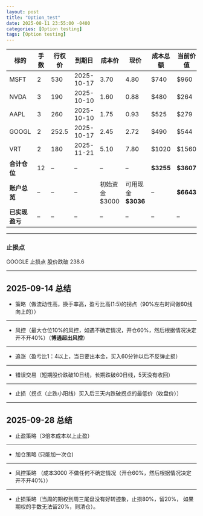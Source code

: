 ```yaml
---
layout: post
title: "Option_test"
date: 2025-08-11 23:55:00 -0400
categories: [Option testing]
tags: [Option testing]
---
```


| 标的        | 手数 | 行权价   | 到期日        | 成本价        | 现价             | 成本总额      | 当前价值      | 浮盈亏       | 仓位占比  |
| --------- | -- | ----- | ---------- | ---------- | -------------- | --------- | --------- | --------- | ----- |
| MSFT      | 2  | 530   | 2025-10-17 | 3.70       | 4.80           | $740      | $960      | +220      | 15.8% |
| NVDA      | 3  | 190   | 2025-10-10 | 1.60       | 0.88           | $480      | $264      | -216      | 4.3%  |
| AAPL      | 3  | 260   | 2025-10-10 | 1.75       | 0.93           | $525      | $279      | -246      | 4.6%  |
| GOOGL     | 2  | 252.5 | 2025-10-17 | 2.45       | 2.72           | $490      | $544      | +54       | 9.0%  |
| VRT       | 2  | 180   | 2025-11-21 | 5.10       | 7.80           | $1020     | $1560     | +540      | 25.9% |
| **合计仓位**  | 12 | –     | –          | –          | –              | **$3255** | **$3607** | **+352**  | 59.6% |
| **账户总览**  | –  | –     | –          | 初始资金 $3000 | 可用现金 **$3036** | –         | **$6643** | **+3643** | –     |
| **已实现盈亏** | –  | –     | –          | –          | –              | –         | –         | **$3831** | –     |







---
### 止损点

GOOGLE 止损点 股价跌破 238.6

---

## **2025-09-14 总结**

- 策略（做流动性高，换手率高，盈亏比高(1:5)的拐点（90%左右时间做60线向上的））
---
- 风控（最大仓位10%的风控，如遇不确定情况，开仓60%，然后根据情况决定开不开40%）（**博通超出风控**）
---
- 追涨（盈亏比1：4以上，当日要出本金，买入60分钟以后不反弹止损）
---
- 错误交易（短期股价跌破10日线，长期跌破60日线，5天没有收回）
---
- 止损（拐点（止跌小阳线）买入后三天内跌破拐点的最低价（收盘价））
---



## **2025-09-28 总结**

- 止盈策略（3倍本成本以上止盈）

---

- 加仓策略 (只能加一次仓)

---

- 风控策略 （成本3000 不做任何不确定情况（开仓60%，然后根据情况决定开不开40%））

---

- 止损策略（当周的期权到周三尾盘没有好转迹象，止损80%，留20%， 如果期权的手数无法留20%，则清仓）。


